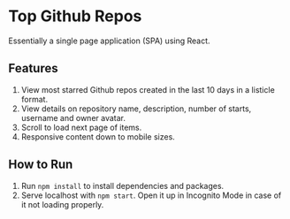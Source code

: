 # Top Github Repos

Essentially a single page application (SPA) using React. 

## Features 

1. View most starred Github repos created in the last 10 days in a listicle format.
2. View details on repository name, description, number of starts, username and owner avatar.
3. Scroll to load next page of items.
4. Responsive content down to mobile sizes.

## How to Run

1. Run `npm install` to install dependencies and packages.
2. Serve localhost with `npm start`. Open it up in Incognito Mode in case of it not loading properly.
